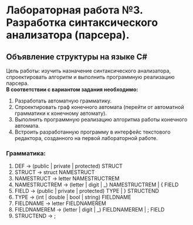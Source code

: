 # Лабораторная работа №3. Разработка синтаксического анализатора (парсера).
## Объявление структуры на языке С#
Цель работы: изучить назначение синтаксического анализатора, спроектировать алгоритм и выполнить программную реализацию парсера. \
**В соответствии с вариантом задания необходимо:**
1. Разработать автоматную грамматику.
2. Спроектировать граф конечного автомата (перейти от автоматной грамматики к конечному автомату).
3. Выполнить программную реализацию алгоритма работы конечного автомата.
4. Встроить разработанную программу в интерфейс текстового редактора, созданного на первой лабораторной работе.
### Грамматика:
1. DEF -> (public | private | protected) STRUCT
2. STRUCT -> struct NAMESTRUCT
3. NAMESTRUCT -> letter NAMESTRUCTREM
4. NAMESTRUCTREM -> (letter | digit | _) NAMESTRUCTREM | { FIELD
5. FIELD -> (public | private | protected) TYPE | } STRUCTEND
6. TYPE -> (int | double | bool | string) FIELDNAME
7. FIELDNAME -> letter FIELDNAMEREM
8. FIELDNAMEREM -> (letter | digit | _) FIELDNAMEREM | ; FIELD
9. STRUCTEND -> ;
